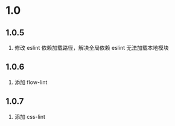 # 1.0
## 1.0.5
1. 修改 eslint 依赖加载路径，解决全局依赖 eslint 无法加载本地模块

## 1.0.6
1. 添加 flow-lint

## 1.0.7
1. 添加 css-lint
